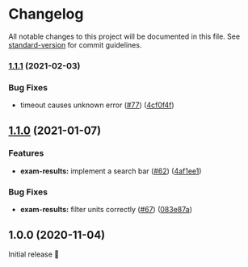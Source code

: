 # Changelog

All notable changes to this project will be documented in this file. See [standard-version](https://github.com/conventional-changelog/standard-version) for commit guidelines.

### [1.1.1](https://github.com/robingenz/dhbw-dualis-app/compare/v1.1.0...v1.1.1) (2021-02-03)


### Bug Fixes

* timeout causes unknown error ([#77](https://github.com/robingenz/dhbw-dualis-app/issues/77)) ([4cf0f4f](https://github.com/robingenz/dhbw-dualis-app/commit/4cf0f4fbcd0baa4c526420f9b8a2522c0b237e80))

## [1.1.0](https://github.com/robingenz/dhbw-dualis-app/compare/v1.0.0...v1.1.0) (2021-01-07)


### Features

* **exam-results:** implement a search bar ([#62](https://github.com/robingenz/dhbw-dualis-app/issues/62)) ([4af1ee1](https://github.com/robingenz/dhbw-dualis-app/commit/4af1ee1694175f5bf9383aac4c135d1c59c0d0c7))


### Bug Fixes

* **exam-results:** filter units correctly ([#67](https://github.com/robingenz/dhbw-dualis-app/issues/67)) ([083e87a](https://github.com/robingenz/dhbw-dualis-app/commit/083e87ad50c30c63ddf8b71614ae2d4297e38d48))

## 1.0.0 (2020-11-04)

Initial release 🎉
